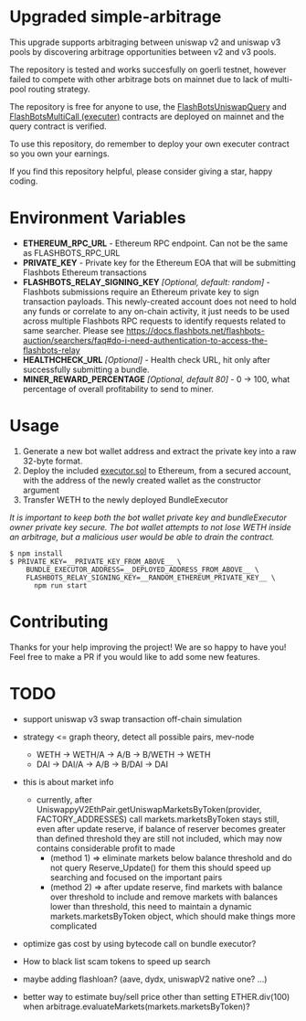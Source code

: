 Upgraded simple-arbitrage
================
This upgrade supports arbitraging between uniswap v2 and uniswap v3 pools by discovering arbitrage opportunities between v2 and v3 pools.

The repository is tested and works succesfully on goerli testnet, however failed to compete with other arbitrage bots on mainnet due to lack of multi-pool routing strategy.

The repository is free for anyone to use, the [FlashBotsUniswapQuery](https://etherscan.io/address/0x657c2be334ea5d9eb55635796f8770af8ac3b243) and [FlashBotsMultiCall (executer)](https://etherscan.io/address/0x41735c26032cA8539ba310B0e8E6F1Ab94a6c9B8) contracts are deployed on mainnet and the query contract is verified.

To use this repository, do remember to deploy your own executer contract so you own your earnings.

If you find this repository helpful, please consider giving a star, happy coding.

Environment Variables
=====================
- **ETHEREUM_RPC_URL** - Ethereum RPC endpoint. Can not be the same as FLASHBOTS_RPC_URL
- **PRIVATE_KEY** - Private key for the Ethereum EOA that will be submitting Flashbots Ethereum transactions
- **FLASHBOTS_RELAY_SIGNING_KEY** _[Optional, default: random]_ - Flashbots submissions require an Ethereum private key to sign transaction payloads. This newly-created account does not need to hold any funds or correlate to any on-chain activity, it just needs to be used across multiple Flashbots RPC requests to identify requests related to same searcher. Please see https://docs.flashbots.net/flashbots-auction/searchers/faq#do-i-need-authentication-to-access-the-flashbots-relay
- **HEALTHCHECK_URL** _[Optional]_ - Health check URL, hit only after successfully submitting a bundle.
- **MINER_REWARD_PERCENTAGE** _[Optional, default 80]_ - 0 -> 100, what percentage of overall profitability to send to miner.

Usage
======================
1. Generate a new bot wallet address and extract the private key into a raw 32-byte format.
2. Deploy the included [executor.sol](contracts/executor.sol) to Ethereum, from a secured account, with the address of the newly created wallet as the constructor argument
3. Transfer WETH to the newly deployed BundleExecutor

_It is important to keep both the bot wallet private key and bundleExecutor owner private key secure. The bot wallet attempts to not lose WETH inside an arbitrage, but a malicious user would be able to drain the contract._

```
$ npm install
$ PRIVATE_KEY=__PRIVATE_KEY_FROM_ABOVE__ \
    BUNDLE_EXECUTOR_ADDRESS=__DEPLOYED_ADDRESS_FROM_ABOVE__ \
    FLASHBOTS_RELAY_SIGNING_KEY=__RANDOM_ETHEREUM_PRIVATE_KEY__ \
      npm run start
```

# Contributing
Thanks for your help improving the project! We are so happy to have you! Feel free to make a PR if you would like to add some new features.

# TODO 

* support uniswap v3 swap transaction off-chain simulation 

* strategy <= graph theory, detect all possible pairs, mev-node
  * WETH -> WETH/A -> A/B -> B/WETH -> WETH
  * DAI -> DAI/A -> A/B -> B/DAI -> DAI

* this is about market info 
  * currently, after UniswappyV2EthPair.getUniswapMarketsByToken(provider, FACTORY_ADDRESSES) call markets.marketsByToken stays still, even after update reserve, if balance of reserver becomes greater than defined threshold they are still not included, which may now contains considerable profit to made
    * (method 1) => eliminate markets below balance threshold and do not query Reserve_Update() for them
      this should speed up searching and focused on the important pairs
    * (method 2) => after update reserve, find markets with balance over threshold to include and remove markets with balances lower than threshold, this need to maintain a dynamic markets.marketsByToken object, which should make things more complicated

* optimize gas cost by using bytecode call on bundle executor?
* How to black list scam tokens to speed up search
* maybe adding flashloan? (aave, dydx, uniswapV2 native one? ...)
* better way to estimate buy/sell price other than setting ETHER.div(100) when arbitrage.evaluateMarkets(markets.marketsByToken)?
